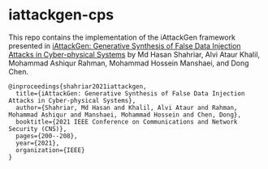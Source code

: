 # iattackgen-cps


This repo contains the implementation of the iAttackGen framework presented in [iAttackGen: Generative Synthesis of False Data Injection Attacks in Cyber-physical Systems](https://ieeexplore.ieee.org/abstract/document/9705034) by Md Hasan Shahriar, Alvi Ataur Khalil, Mohammad Ashiqur Rahman, Mohammad Hossein Manshaei, and Dong Chen.

```
@inproceedings{shahriar2021iattackgen,
  title={iAttackGen: Generative Synthesis of False Data Injection Attacks in Cyber-physical Systems},
  author={Shahriar, Md Hasan and Khalil, Alvi Ataur and Rahman, Mohammad Ashiqur and Manshaei, Mohammad Hossein and Chen, Dong},
  booktitle={2021 IEEE Conference on Communications and Network Security (CNS)},
  pages={200--208},
  year={2021},
  organization={IEEE}
}
```
